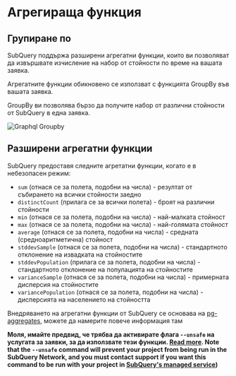 # Агрегираща функция

## Групиране по

SubQuery поддържа разширени агрегатни функции, които ви позволяват да извършвате изчисление на набор от стойности по време на вашата заявка.

Агрегатните функции обикновено се използват с функцията GroupBy във вашата заявка.

GroupBy ви позволява бързо да получите набор от различни стойности от SubQuery в една заявка.

![Graphql Groupby](/assets/img/graphql_aggregation.png)

## Разширени агрегатни функции

SubQuery предоставя следните агретатни функции, когато е в небезопасен режим:

- `sum` (отнася се за полета, подобни на числа) - резултат от събирането на всички стойности заедно
- `distinctCount` (прилага се за всички полета) - броят на различни стойности
- `min` (отнася се за полета, подобни на числа) - най-малката стойност
- `max` (отнася се за полета, подобни на числа) - най-голямата стойност
- `average` (отнася се за полета, подобни на числа) - средната (средноаритметична) стойност
- `stddevSample` (отнася се за полета, подобни на числа) - стандартното отклонение на извадката на стойностите
- `stddevPopulation` (прилага се за полета, подобни на числа) - стандартното отклонение на популацията на стойностите
- `varianceSample` (отнася се за полета, подобни на числа) - примерната дисперсия на стойностите
- `variancePopulation` (отнася се за полета, подобни на числа) - дисперсията на населението на стойността

Внедряването на агрегатни функции от SubQuery се основава на [pg-aggregates](https://github.com/graphile/pg-aggregates), можете да намерите повече информация там

**Моля, имайте предвид, че трябва да активирате флага `--unsafe` на услугата за заявки, за да използвате тези функции. [Read more](./references.md#unsafe-2). Note that the `--unsafe` command will prevent your project from being run in the SubQuery Network, and you must contact support if you want this command to be run with your project in [SubQuery's managed service](https://project.subquery.network))**
